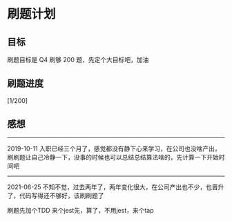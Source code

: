 # 刷题计划

## 目标

刷题目标是 Q4 刷够 200 题，先定个大目标吧，加油

## 刷题进度

[1/200]

## 感想

---

2019-10-11 入职已经三个月了，感觉都没有静下心来学习，在公司也没啥产出，刷刷题让自己冷静一下，没事的时候也可以总结总结算法啥的，先计算一下开始时间吧

---

2021-06-25 不知不觉，过去两年了，两年变化很大，在公司产出也不少，也晋升了，代码写得还不够好，该刷刷题了

刷题先加个TDD 来个jest先，算了，不用jest，来个tap